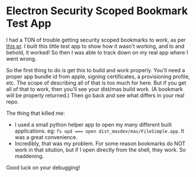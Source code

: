 # Electron Security Scoped Bookmark Test App

I had a TON of trouble getting security scoped bookmarks to work, as per [this pr](https://github.com/electron/electron/pull/11711).
I built this little test app to show how it wasn't working, and lo and behold, it worked! So then I was able to 
track down on my real app where I went wrong.  

So the first thing to do is get this to build and work properly. You'll need a proper app bundle id from apple, signing certificates, a provisioning profile,  etc.
The scope of describing all of that is too much for here. But if you get all of that to work, then you'll see your dist/mas build work.  (A bookmark will be properly returned.) 
Then go back and see what differs in your real repo.  

The thing that killed me:  
* I used a small python helper app to open my many different built applications. eg: `fs opd === open dist_masdev/mas/FileSimple.app`.  It was a great convenience.
* Incredibly, that was my problem. For some reason bookmarks do NOT work in that sitution, but if I open directly from the shell, they work. So maddening. 

Good luck on your debugging!
